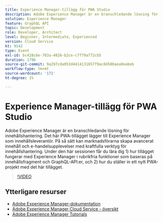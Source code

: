 ```yaml
---
title: Experience Manager-tillägg för PWA Studio
description: Adobe Experience Manager är en branschledande lösning för innehållshantering. Det här PWA-tillägget lägger till Experience Manager som innehållsleverantör. På så sätt kan marknadsförarna skapa avancerat innehåll och e-handelsupplevelser med kraftfulla verktyg för innehållshantering. Under den här sessionen får du lära dig 1) hur tillägget fungerar med Experience Manager i rubrikfria funktioner som baseras på innehållsfragment och GraphQL-API:er, och 2) hur du ställer in ett nytt PWA-projekt med det här tillägget.
solution: Experience Manager
feature: GraphQL API
topic: Development
role: Developer, Architect
level: Beginner, Intermediate, Experienced
version: Cloud Service
kt: 9142
type: Event
exl-id: bc428c6e-703a-4826-b2ce-c7f79a772cb5
duration: 1796
source-git-commit: 9a297cda953d4414131657f9ac84580aea0eabeb
workflow-type: tm+mt
source-wordcount: '171'
ht-degree: 1%

---
```


# Experience Manager-tillägg för PWA Studio

Adobe Experience Manager är en branschledande lösning för innehållshantering. Det här PWA-tillägget lägger till Experience Manager som innehållsleverantör. På så sätt kan marknadsförarna skapa avancerat innehåll och e-handelsupplevelser med kraftfulla verktyg för innehållshantering. Under den här sessionen får du lära dig 1) hur tillägget fungerar med Experience Manager i rubrikfria funktioner som baseras på innehållsfragment och GraphQL-API:er, och 2) hur du ställer in ett nytt PWA-projekt med det här tillägget.

>[!VIDEO](https://video.tv.adobe.com/v/337581/?quality=12&learn=on&hidetitle=true)

## Ytterligare resurser

- [Adobe Experience Manager-dokumentation](https://experienceleague.adobe.com/docs/experience-manager-cloud-service.html)
- [Adobe Experience Manager Cloud Service - översikt](https://experienceleague.adobe.com/docs/experience-manager-cloud-service/overview/home.html)
- [Adobe Experience Manager Tutorials](https://experienceleague.adobe.com/docs/experience-manager-tutorials.html)
